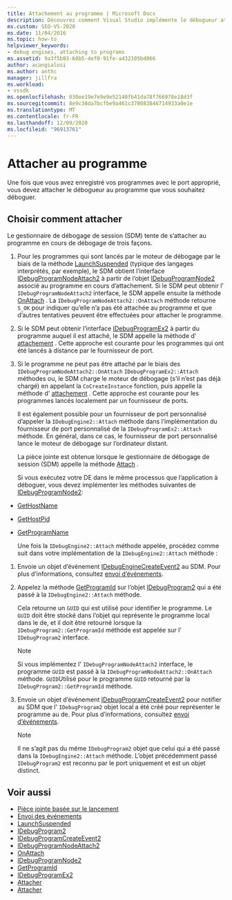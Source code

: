 ```yaml
---
title: Attachement au programme | Microsoft Docs
description: Découvrez comment Visual Studio implémente le débogueur attaché à un programme une fois que le programme a été inscrit avec le port approprié.
ms.custom: SEO-VS-2020
ms.date: 11/04/2016
ms.topic: how-to
helpviewer_keywords:
- debug engines, attaching to programs
ms.assetid: 9a3f5b83-60b5-4ef0-91fe-a432105bd066
author: acangialosi
ms.author: anthc
manager: jillfra
ms.workload:
- vssdk
ms.openlocfilehash: 030ee19e7e9e9e52140fb41da78f766978e18d3f
ms.sourcegitcommit: 8e9c38da7bcfbe9a461c378083846714933a0e1e
ms.translationtype: MT
ms.contentlocale: fr-FR
ms.lasthandoff: 12/09/2020
ms.locfileid: "96913761"
---
```

# <a name="attach-to-the-program"></a>Attacher au programme
Une fois que vous avez enregistré vos programmes avec le port approprié, vous devez attacher le débogueur au programme que vous souhaitez déboguer.

## <a name="choose-how-to-attach"></a>Choisir comment attacher
 Le gestionnaire de débogage de session (SDM) tente de s’attacher au programme en cours de débogage de trois façons.

1. Pour les programmes qui sont lancés par le moteur de débogage par le biais de la méthode [LaunchSuspended](../../extensibility/debugger/reference/idebugenginelaunch2-launchsuspended.md) (typique des langages interprétés, par exemple), le SDM obtient l’interface [IDebugProgramNodeAttach2](../../extensibility/debugger/reference/idebugprogramnodeattach2.md) à partir de l’objet [IDebugProgramNode2](../../extensibility/debugger/reference/idebugprogramnode2.md) associé au programme en cours d’attachement. Si le SDM peut obtenir l' `IDebugProgramNodeAttach2` interface, le SDM appelle ensuite la méthode [OnAttach](../../extensibility/debugger/reference/idebugprogramnodeattach2-onattach.md) . La `IDebugProgramNodeAttach2::OnAttach` méthode retourne `S_OK` pour indiquer qu’elle n’a pas été attachée au programme et que d’autres tentatives peuvent être effectuées pour attacher le programme.

2. Si le SDM peut obtenir l’interface [IDebugProgramEx2](../../extensibility/debugger/reference/idebugprogramex2.md) à partir du programme auquel il est attaché, le SDM appelle la méthode d' [attachement](../../extensibility/debugger/reference/idebugprogramex2-attach.md) . Cette approche est courante pour les programmes qui ont été lancés à distance par le fournisseur de port.

3. Si le programme ne peut pas être attaché par le biais des `IDebugProgramNodeAttach2::OnAttach` `IDebugProgramEx2::Attach` méthodes ou, le SDM charge le moteur de débogage (s’il n’est pas déjà chargé) en appelant la `CoCreateInstance` fonction, puis appelle la méthode d' [attachement](../../extensibility/debugger/reference/idebugengine2-attach.md) . Cette approche est courante pour les programmes lancés localement par un fournisseur de ports.

    Il est également possible pour un fournisseur de port personnalisé d’appeler la `IDebugEngine2::Attach` méthode dans l’implémentation du fournisseur de port personnalisé de la `IDebugProgramEx2::Attach` méthode. En général, dans ce cas, le fournisseur de port personnalisé lance le moteur de débogage sur l’ordinateur distant.

   La pièce jointe est obtenue lorsque le gestionnaire de débogage de session (SDM) appelle la méthode [Attach](../../extensibility/debugger/reference/idebugengine2-attach.md) .

   Si vous exécutez votre DE dans le même processus que l’application à déboguer, vous devez implémenter les méthodes suivantes de [IDebugProgramNode2](../../extensibility/debugger/reference/idebugprogramnode2.md):

- [GetHostName](../../extensibility/debugger/reference/idebugprogramnode2-gethostname.md)

- [GetHostPid](../../extensibility/debugger/reference/idebugprogramnode2-gethostpid.md)

- [GetProgramName](../../extensibility/debugger/reference/idebugprogramnode2-getprogramname.md)

  Une fois la `IDebugEngine2::Attach` méthode appelée, procédez comme suit dans votre implémentation de la `IDebugEngine2::Attach` méthode :

1. Envoie un objet d’événement [IDebugEngineCreateEvent2](../../extensibility/debugger/reference/idebugenginecreateevent2.md) au SDM. Pour plus d’informations, consultez [envoi d’événements](../../extensibility/debugger/sending-events.md).

2. Appelez la méthode [GetProgramId](../../extensibility/debugger/reference/idebugprogram2-getprogramid.md) sur l’objet [IDebugProgram2](../../extensibility/debugger/reference/idebugprogram2.md) qui a été passé à la `IDebugEngine2::Attach` méthode.

     Cela retourne un `GUID` qui est utilisé pour identifier le programme. Le `GUID` doit être stocké dans l’objet qui représente le programme local dans le de, et il doit être retourné lorsque la `IDebugProgram2::GetProgramId` méthode est appelée sur l' `IDebugProgram2` interface.

    > [!NOTE]
    > Si vous implémentez l' `IDebugProgramNodeAttach2` interface, le programme `GUID` est passé à la `IDebugProgramNodeAttach2::OnAttach` méthode. `GUID`Utilisé pour le programme `GUID` retourné par la `IDebugProgram2::GetProgramId` méthode.

3. Envoie un objet d’événement [IDebugProgramCreateEvent2](../../extensibility/debugger/reference/idebugprogramcreateevent2.md) pour notifier au SDM que l' `IDebugProgram2` objet local a été créé pour représenter le programme au de. Pour plus d’informations, consultez [envoi d’événements](../../extensibility/debugger/sending-events.md).

    > [!NOTE]
    > Il ne s’agit pas du même `IDebugProgram2` objet que celui qui a été passé dans la `IDebugEngine2::Attach` méthode. L’objet précédemment passé `IDebugProgram2` est reconnu par le port uniquement et est un objet distinct.

## <a name="see-also"></a>Voir aussi
- [Pièce jointe basée sur le lancement](../../extensibility/debugger/launch-based-attachment.md)
- [Envoi des événements](../../extensibility/debugger/sending-events.md)
- [LaunchSuspended](../../extensibility/debugger/reference/idebugenginelaunch2-launchsuspended.md)
- [IDebugProgram2](../../extensibility/debugger/reference/idebugprogram2.md)
- [IDebugProgramCreateEvent2](../../extensibility/debugger/reference/idebugprogramcreateevent2.md)
- [IDebugProgramNodeAttach2](../../extensibility/debugger/reference/idebugprogramnodeattach2.md)
- [OnAttach](../../extensibility/debugger/reference/idebugprogramnodeattach2-onattach.md)
- [IDebugProgramNode2](../../extensibility/debugger/reference/idebugprogramnode2.md)
- [GetProgramId](../../extensibility/debugger/reference/idebugprogram2-getprogramid.md)
- [IDebugProgramEx2](../../extensibility/debugger/reference/idebugprogramex2.md)
- [Attacher](../../extensibility/debugger/reference/idebugprogramex2-attach.md)
- [Attacher](../../extensibility/debugger/reference/idebugengine2-attach.md)
